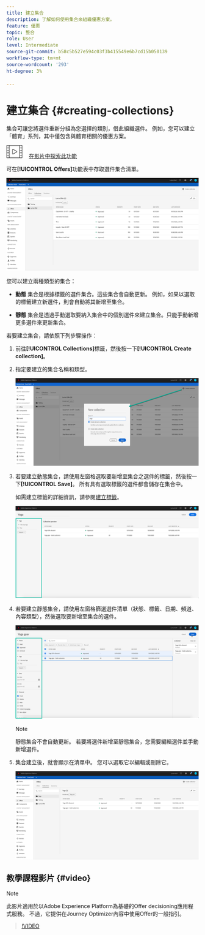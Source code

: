 ```yaml
---
title: 建立集合
description: 了解如何使用集合來組織優惠方案。
feature: 優惠
topic: 整合
role: User
level: Intermediate
source-git-commit: b58c5b527e594c03f3b415549e6b7cd15b050139
workflow-type: tm+mt
source-wordcount: '293'
ht-degree: 3%

---
```


# 建立集合 {#creating-collections}

集合可讓您將選件重新分組為您選擇的類別，借此組織選件。 例如，您可以建立「體育」系列，其中僅包含與體育相關的優惠方案。

![](../../assets/do-not-localize/how-to-video.png) [在影片中探索此功能](#video)

可在&#x200B;**[!UICONTROL Offers]**&#x200B;功能表中存取選件集合清單。

![](../../assets/collections_list.png)

您可以建立兩種類型的集合：

* **動態** 集合是根據標籤的選件集合。這些集合會自動更新。 例如，如果以選取的標籤建立新選件，則會自動將其新增至集合。

* **靜態** 集合是透過手動選取要納入集合中的個別選件來建立集合。只能手動新增更多選件來更新集合。

若要建立集合，請依照下列步驟操作：

1. 前往&#x200B;**[!UICONTROL Collections]**&#x200B;標籤，然後按一下&#x200B;**[!UICONTROL Create collection]**。

1. 指定要建立的集合名稱和類型。

   ![](../../assets/collection_create.png)

1. 若要建立動態集合，請使用左窗格選取要新增至集合之選件的標籤，然後按一下&#x200B;**[!UICONTROL Save]**。 所有具有選取標籤的選件都會儲存在集合中。

   如需建立標籤的詳細資訊，請參閱[建立標籤](../offer-library/creating-tags.md)。

   ![](../../assets/dynamic_collection.png)

1. 若要建立靜態集合，請使用左窗格篩選選件清單（狀態、標籤、日期、頻道、內容類型），然後選取要新增至集合的選件。

   ![](../../assets/static_collection.png)

   >[!NOTE]
   >
   >靜態集合不會自動更新。 若要將選件新增至靜態集合，您需要編輯選件並手動新增選件。

1. 集合建立後，就會顯示在清單中。 您可以選取它以編輯或刪除它。

   ![](../../assets/collection_created.png)

## 教學課程影片 {#video}

>[!NOTE]
>
>此影片適用於以Adobe Experience Platform為基礎的Offer decisioning應用程式服務。 不過，它提供在Journey Optimizer內容中使用Offer的一般指引。

>[!VIDEO](https://video.tv.adobe.com/v/329376?quality=12)

